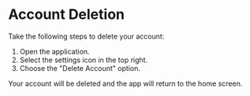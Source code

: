 # Account Deletion

Take the following steps to delete your account:

1. Open the application.
2. Select the settings icon in the top right.
3. Choose the "Delete Account" option.

Your account will be deleted and the app will return to the home screen.
